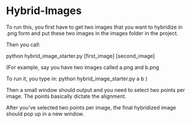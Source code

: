 # Hybrid-Images

To run this, you first have to get two images that you want to hybridize in .png form and put these two images in the images folder in the project.

Then you call:

python hybrid_image_starter.py [first_image] [second_image]

(For example, say you have two images called a.png and b.png

To run it, you type in:
python hybrid_image_starter.py a b )

Then a small window should output and you need to select two points per image. The points basically dictate the alignment.

After you've selected two points per image, the final hybridized image should pop up in a new window.
